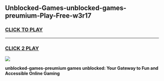 
## Unblocked-Games-unblocked-games-preumium-Play-Free-w3r17
<h3>
<a href="https://premium76.site?title=unblocked-games-preumium&ref=18A1">CLICK TO PLAY</a></h3>
<hr>

<h3>
<a href="https://premium76.site?title=unblocked-games-preumium&ref=18A1">CLICK 2 PLAY</a>
  
</h3>

<a href="https://premium76.site?title=unblocked-games-preumium&ref=18A1"><img src="https://clearcache.store/games.png"></a>


**unblocked-games-preumium games unblocked: Your Gateway to Fun and Accessible Online Gaming**
